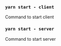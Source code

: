 

### `yarn start - client`

Command to start client

### `yarn start - server`

Command to start server



